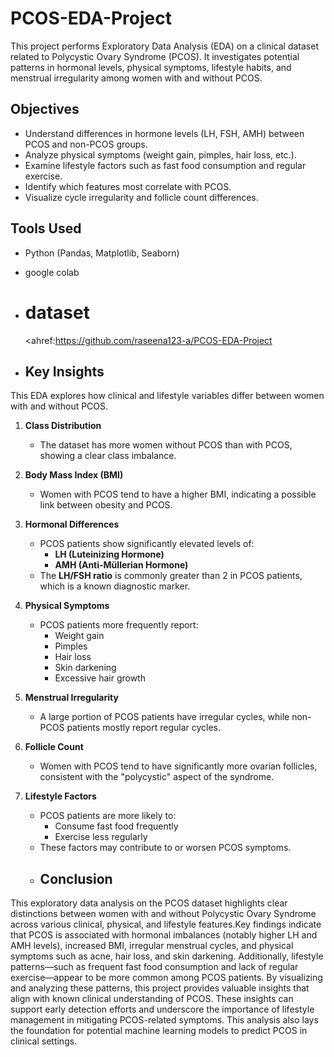 # PCOS-EDA-Project
This project performs Exploratory Data Analysis (EDA) on a clinical dataset related to Polycystic Ovary Syndrome (PCOS). It investigates potential patterns in hormonal levels, physical symptoms, lifestyle habits, and menstrual irregularity among women with and without PCOS.
## Objectives

- Understand differences in hormone levels (LH, FSH, AMH) between PCOS and non-PCOS groups.
- Analyze physical symptoms (weight gain, pimples, hair loss, etc.).
- Examine lifestyle factors such as fast food consumption and regular exercise.
- Identify which features most correlate with PCOS.
- Visualize cycle irregularity and follicle count differences.

##  Tools Used

- Python (Pandas, Matplotlib, Seaborn)
- google colab
- # dataset
  <ahref:https://github.com/raseena123-a/PCOS-EDA-Project</ahref>
  
- ##  Key Insights

This EDA explores how clinical and lifestyle variables differ between women with and without PCOS.

1. **Class Distribution**
   - The dataset has more women without PCOS than with PCOS, showing a clear class imbalance.

2. **Body Mass Index (BMI)**
   - Women with PCOS tend to have a higher BMI, indicating a possible link between obesity and PCOS.

3. **Hormonal Differences**
   - PCOS patients show significantly elevated levels of:
     - **LH (Luteinizing Hormone)**
     - **AMH (Anti-Müllerian Hormone)**
   - The **LH/FSH ratio** is commonly greater than 2 in PCOS patients, which is a known diagnostic marker.

4. **Physical Symptoms**
   - PCOS patients more frequently report:
     - Weight gain
     - Pimples
     - Hair loss
     - Skin darkening
     - Excessive hair growth

5. **Menstrual Irregularity**
   - A large portion of PCOS patients have irregular cycles, while non-PCOS patients mostly report regular cycles.

6. **Follicle Count**
   - Women with PCOS tend to have significantly more ovarian follicles, consistent with the "polycystic" aspect of the syndrome.

7. **Lifestyle Factors**
   - PCOS patients are more likely to:
     - Consume fast food frequently
     - Exercise less regularly
   - These factors may contribute to or worsen PCOS symptoms.
   - ##  Conclusion

This exploratory data analysis on the PCOS dataset highlights clear distinctions between women with and without Polycystic Ovary Syndrome across various clinical, physical, and lifestyle features.Key findings indicate that PCOS is associated with hormonal imbalances (notably higher LH and AMH levels), increased BMI, irregular menstrual cycles, and physical symptoms such as acne, hair loss, and skin darkening. Additionally, lifestyle patterns—such as frequent fast food consumption and lack of regular exercise—appear to be more common among PCOS patients.
By visualizing and analyzing these patterns, this project provides valuable insights that align with known clinical understanding of PCOS. These insights can support early detection efforts and underscore the importance of lifestyle management in mitigating PCOS-related symptoms.
This analysis also lays the foundation for potential machine learning models to predict PCOS in clinical settings.
